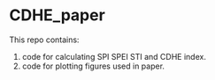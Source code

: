 # CDHE_paper
This repo contains:
1. code for calculating SPI SPEI STI and CDHE index.
2. code for plotting figures used in paper.

